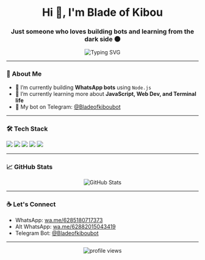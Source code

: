 <h1 align="center">Hi 👋, I'm Blade of Kibou</h1>
<h3 align="center">Just someone who loves building bots and learning from the dark side 🌑</h3>

<p align="center">
  <img src="https://readme-typing-svg.herokuapp.com?font=Fira+Code&size=22&pause=1000&center=true&vCenter=true&width=435&lines=Welcome+to+my+GitHub!;Bot+Developer+%7C+Node.js+Lover;HTML+%2B+CSS+Explorer+%F0%9F%92%BB" alt="Typing SVG" />
</p>

---

### 🧠 About Me

- 🔭 I’m currently building **WhatsApp bots** using `Node.js`  
- 🌱 I’m currently learning more about **JavaScript, Web Dev, and Terminal life**  
- 🤖  My bot on Telegram: [@Bladeofkiboubot](https://t.me/Bladeofkiboubot)

---

### 🛠️ Tech Stack

<p>
  <img src="https://img.shields.io/badge/Node.js-339933?style=for-the-badge&logo=nodedotjs&logoColor=white"/>
  <img src="https://img.shields.io/badge/HTML5-E34F26?style=for-the-badge&logo=html5&logoColor=white"/>
  <img src="https://img.shields.io/badge/CSS3-1572B6?style=for-the-badge&logo=css3&logoColor=white"/>
  <img src="https://img.shields.io/badge/GitHub-100000?style=for-the-badge&logo=github&logoColor=white"/>
  <img src="https://img.shields.io/badge/Termux-000000?style=for-the-badge&logo=linux&logoColor=white"/>
</p>

---

### 📈 GitHub Stats

<p align="center">
  <img src="https://github-readme-stats.vercel.app/api?username=bladeofkibou2009&show_icons=true&theme=tokyonight" alt="GitHub Stats" />
</p>

---

### ☕ Let's Connect

- WhatsApp: [wa.me/6285180717373](https://wa.me/6285180717373)  
- Alt WhatsApp: [wa.me/62882015043419](https://wa.me/62882015043419)  
- Telegram Bot: [@Bladeofkiboubot](https://t.me/Bladeofkiboubot)

---

<p align="center">
  <img src="https://komarev.com/ghpvc/?username=bladeofkibou2009&label=Profile+Views&color=0e75b6&style=flat" alt="profile views" />
</p>
